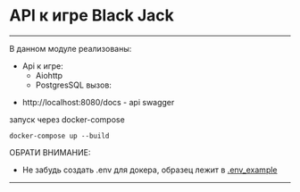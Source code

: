 # API к игре Black Jack

______
В данном модуле реализованы:

* Api к игре:
    * Aiohttp
    * PostgresSQL
вызов:

- http://localhost:8080/docs - api swagger

запуск через docker-compose

````
docker-compose up --build 
````

ОБРАТИ ВНИМАНИЕ:
- Не забудь создать .env для докера, образец лежит в [.env_example](.env_example)

_____
